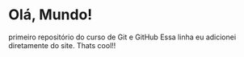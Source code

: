 # Olá, Mundo!
primeiro repositório do curso de Git e GitHub
Essa linha eu adicionei diretamente do site. Thats cool!!
